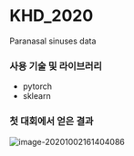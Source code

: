 # KHD_2020
Paranasal sinuses data

### 사용 기술 및 라이브러리

* pytorch
* sklearn



### 첫 대회에서 얻은 결과

![image-20201002161404086](C:\Sinusitis-KHD2020\image\outcome.png)
